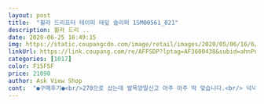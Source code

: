```yaml
---
layout: post 
title:  "휠라 드리프터 테이피 테잎 슬리퍼 1SM00561_021" 
description: 휠라 드리 ..
date: 2020-06-25 16:49:15 
img: https://static.coupangcdn.com/image/retail/images/2020/05/06/16/6/a3fd3f3d-145d-4734-b69e-549d7ed6f0dd.jpg 
linkUrl: https://link.coupang.com/re/AFFSDP?lptag=AF3600438&subid=ahnPublicAsk&pageKey=1575164991&itemId=2693421664&vendorItemId=70646476254&traceid=V0-113-e17cff5178289f1b 
categories: [1017] 
color: F15F5F 
price: 21090 
author: Ask View Shop 
cont:  "●구매후기●<br/>270으로 샀는데 발목양말신고 아주 아주 딱 맞습니다.<br/> 넉넉하지도 않고 작지도 않아요.<br/><br/>구매후기에 한사이즈 크게 신으라고 말하는게 괜히 하는게 아닙니다.<br/><br/>내발 265인데 270사서 드번신고 안쪽 발볼에 물집생김<br/>디자인이나 제품마감은 브랜드답게 꼼꼼합니다.<br/>다만 슬리퍼가 생각보다 쿠션감이 떨어지고 다소 딱딱합니다.<br/>그거까진 괜찮은데 신발이 사이즈에 빈새작게 나오네요 제가280사이즈를 신어서 280을 삿는데 275정도되는 것 같아요... <br/>발이 큰분들은 다른 슬리퍼를 권장드리고 싶네요<br/>발등을 커버하는 띠가 두꺼워 길들일때까지 고생할듯해요<br/>저는 개인적으로 아주 만족합니다.<br/><br/>저는 키178에 몸무게 6568키로로 마른편이구요.<br/> 신발은 보통 265270정도 신습니다.<br/><br/>전반적으로는  예쁘게 나왔어요  신발자체로는 좋아요 발작은신분들은 예쁘게 신겠어요  250사이즈에 발등에 살이 좀있었요 통통발등인 저에게는 발바닥은 딱맞는데  발등을 감싸는  덮개?가 좀많이 끼네요  늘어나면 다행인데  맨발에 신었을때 조이는 맛이 있어요  양말신고는 힘들듯<br/>진짜로 양말 신은것처럼 딱 맞습니다.<br/> 덩치가 조금 있으시거나 발볼이 넓으신분들 한사이즈 크게사세요.<br/><br/>처음에 길들일때까지 양말신고 사용하세요<br/>270으로 샀는데 발목양말신고 아주 아주 딱 맞습니다.<br/> 넉넉하지도 않고 작지도 않아요.<br/><br/>구매후기에 한사이즈 크게 신으라고 말하는게 괜히 하는게 아닙니다.<br/><br/>내발 265인데 270사서 드번신고 안쪽 발볼에 물집생김<br/>디자인이나 제품마감은 브랜드답게 꼼꼼합니다.<br/>다만 슬리퍼가 생각보다 쿠션감이 떨어지고 다소 딱딱합니다.<br/>그거까진 괜찮은데 신발이 사이즈에 빈새작게 나오네요 제가280사이즈를 신어서 280을 삿는데 275정도되는 것 같아요... <br/>발이 큰분들은 다른 슬리퍼를 권장드리고 싶네요<br/>발등을 커버하는 띠가 두꺼워 길들일때까지 고생할듯해요<br/>저는 개인적으로 아주 만족합니다.<br/><br/>저는 키178에 몸무게 6568키로로 마른편이구요.<br/> 신발은 보통 265270정도 신습니다.<br/><br/>전반적으로는  예쁘게 나왔어요  신발자체로는 좋아요 발작은신분들은 예쁘게 신겠어요  250사이즈에 발등에 살이 좀있었요 통통발등인 저에게는 발바닥은 딱맞는데  발등을 감싸는  덮개?가 좀많이 끼네요  늘어나면 다행인데  맨발에 신었을때 조이는 맛이 있어요  양말신고는 힘들듯<br/>진짜로 양말 신은것처럼 딱 맞습니다.<br/> 덩치가 조금 있으시거나 발볼이 넓으신분들 한사이즈 크게사세요.<br/><br/>처음에 길들일때까지 양말신고 사용하세요<br/>270으로 샀는데 발목양말신고 아주 아주 딱 맞습니다.<br/> 넉넉하지도 않고 작지도 않아요.<br/><br/>구매후기에 한사이즈 크게 신으라고 말하는게 괜히 하는게 아닙니다.<br/><br/>내발 265인데 270사서 드번신고 안쪽 발볼에 물집생김<br/>디자인이나 제품마감은 브랜드답게 꼼꼼합니다.<br/>다만 슬리퍼가 생각보다 쿠션감이 떨어지고 다소 딱딱합니다.<br/>그거까진 괜찮은데 신발이 사이즈에 빈새작게 나오네요 제가280사이즈를 신어서 280을 삿는데 275정도되는 것 같아요... <br/>발이 큰분들은 다른 슬리퍼를 권장드리고 싶네요<br/>발등을 커버하는 띠가 두꺼워 길들일때까지 고생할듯해요<br/>저는 개인적으로 아주 만족합니다.<br/><br/>저는 키178에 몸무게 6568키로로 마른편이구요.<br/> 신발은 보통 265270정도 신습니다.<br/><br/>전반적으로는  예쁘게 나왔어요  신발자체로는 좋아요 발작은신분들은 예쁘게 신겠어요  250사이즈에 발등에 살이 좀있었요 통통발등인 저에게는 발바닥은 딱맞는데  발등을 감싸는  덮개?가 좀많이 끼네요  늘어나면 다행인데  맨발에 신었을때 조이는 맛이 있어요  양말신고는 힘들듯<br/>진짜로 양말 신은것처럼 딱 맞습니다.<br/> 덩치가 조금 있으시거나 발볼이 넓으신분들 한사이즈 크게사세요.<br/><br/>처음에 길들일때까지 양말신고 사용하세요<br/>" 
---
```

